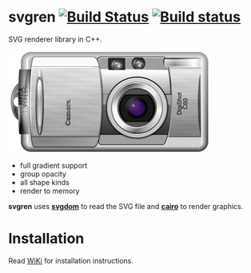 # svgren [![Build Status](https://travis-ci.org/igagis/svgren.svg?branch=master)](https://travis-ci.org/igagis/svgren) [![Build status](https://ci.appveyor.com/api/projects/status/6ilonof8aqcjryoi/branch/master?svg=true)](https://ci.appveyor.com/project/igagis/svgren/branch/master)



SVG renderer library in C++.

![image sample](wiki/camera.png)

- full gradient support
- group opacity
- all shape kinds
- render to memory

**svgren** uses **[svgdom](https://github.com/igagis/svgdom)** to read the SVG file and **[cairo](http://cairographics.org)** to render graphics.

# Installation
Read [WiKi](wiki/MainPage.md) for installation instructions.
